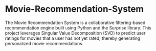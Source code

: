 # Movie-Recommendation-System
The Movie Recommendation System is a collaborative filtering-based recommendation engine built using Python and the Surprise library. This project leverages Singular Value Decomposition (SVD) to predict user ratings for movies that a user has not yet rated, thereby generating personalized movie recommendations.
